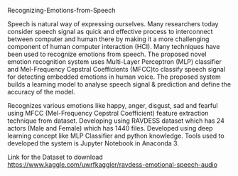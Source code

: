 Recognizing-Emotions-from-Speech

Speech is natural way of expressing ourselves. Many researchers today consider speech signal as quick and effective process to interconnect between computer and human there by making it a more challenging component of human computer interaction (HCI). Many techniques have been used to recognize emotions from speech. The proposed novel emotion recognition system uses Multi-Layer Perceptron (MLP) classifier and Mel-Frequency Cepstral Coefficients (MFCC)to classify speech signal for detecting embedded emotions in human voice. The proposed system builds a learning model to analyse speech signal & prediction and define the accuracy of the model.

Recognizes various emotions like happy, anger, disgust, sad and fearful using MFCC (Mel-Frequency Cepstral Coefficient) feature extraction technique from dataset. Developing using RAVDESS dataset which has 24 actors (Male and Female) which has 1440 files. Developed using deep learning concept like MLP Classifier and python knowledge. Tools used to developed the system is Jupyter Notebook in Anaconda 3.

Link for the Dataset to download https://www.kaggle.com/uwrfkaggler/ravdess-emotional-speech-audio
